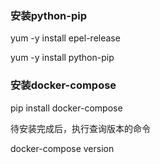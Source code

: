 ### 安装python-pip

yum -y install epel-release

yum -y install python-pip

### 安装docker-compose

pip install docker-compose

待安装完成后，执行查询版本的命令

docker-compose version